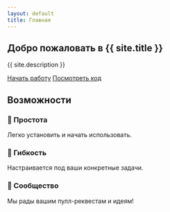 ```yaml
---
layout: default
title: Главная
---
```


<section class="hero">
    <h1>Добро пожаловать в {{ site.title }}</h1>
    <p>{{ site.description }}</p>
    <div class="cta-buttons">
        <a class="button button-primary" href="/docs">Начать работу</a>
        <a class="button button-secondary" href="{{ site.repository }}">Посмотреть код</a>
    </div>
</section>

<section class="features">
    <h2>Возможности</h2>
    <div class="feature-grid">
        <div class="feature">
            <h3>🚀 Простота</h3>
            <p>Легко установить и начать использовать.</p>
        </div>
        <div class="feature">
            <h3>🔧 Гибкость</h3>
            <p>Настраивается под ваши конкретные задачи.</p>
        </div>
        <div class="feature">
            <h3>🤝 Сообщество</h3>
            <p>Мы рады вашим пулл-реквестам и идеям!</p>
        </div>
    </div>
</section>